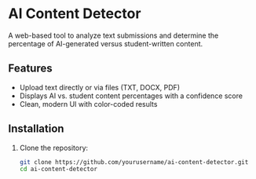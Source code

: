 # AI Content Detector

A web-based tool to analyze text submissions and determine the percentage of AI-generated versus student-written content.

## Features
- Upload text directly or via files (TXT, DOCX, PDF)
- Displays AI vs. student content percentages with a confidence score
- Clean, modern UI with color-coded results

## Installation
1. Clone the repository:
   ```bash
   git clone https://github.com/yourusername/ai-content-detector.git
   cd ai-content-detector
